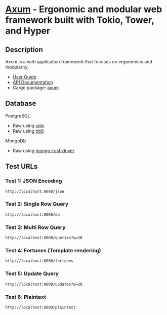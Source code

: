 
# [Axum](https://github.com/tokio-rs/axum) - Ergonomic and modular web framework built with Tokio, Tower, and Hyper

## Description

Axum is a web application framework that focuses on ergonomics and modularity.

* [User Guide](https://docs.rs/axum/0.3.0/axum/)
* [API Documentation](https://docs.rs/axum/0.3.0/axum/)
* Cargo package: [axum](https://crates.io/crates/axum)

## Database

PostgreSQL

* Raw using [sqlx](https://github.com/launchbadge/sqlx)
* Raw using [bb8](https://github.com/djc/bb8)

MongoDb

* Raw using [mongo-rust-driver](https://github.com/mongodb/mongo-rust-driver)

## Test URLs

### Test 1: JSON Encoding

    http://localhost:8000/json

### Test 2: Single Row Query

    http://localhost:8000/db

### Test 3: Multi Row Query

    http://localhost:8000/queries?q=20

### Test 4: Fortunes (Template rendering)

    http://localhost:8000/fortunes

### Test 5: Update Query

    http://localhost:8000/updates?q=20

### Test 6: Plaintext

    http://localhost:8000/plaintext
